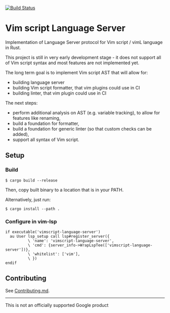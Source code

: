 [![Build Status](https://github.com/google/vimscript-language-server/workflows/Rust/badge.svg)](https://github.com/google/vimscript-language-server/actions)

# Vim script Language Server

Implementation of Language Server protocol for Vim script / vimL language in
Rust.

This project is still in very early development stage - it does not support all
of Vim script syntax and most features are not implemented yet.

The long term goal is to implement Vim script AST that will allow for:

* building language server
* building Vim script formatter, that vim plugins could use in CI
* building linter, that vim plugin could use in CI

The next steps:

* perform additional analysis on AST (e.g. variable tracking), to allow for features like renaming,
* build a foundation for formatter,
* build a foundation for generic linter (so that custom checks can be added),
* support all syntax of Vim script.


## Setup

### Build

```shell
$ cargo build --release
```

Then, copy built binary to a location that is in your PATH.

Alternatively, just run:

```shell
$ cargo install --path .
```

### Configure in vim-lsp

```vim
if executable('vimscript-language-server')
  au User lsp_setup call lsp#register_server({
          \ 'name': 'vimscript-language-server',
          \ 'cmd': {server_info->WrapLspTee(['vimscript-language-server'])},
          \ 'whitelist': ['vim'],
          \ })
endif
```

## Contributing

See [Contributing.md](CONTRIBUTING.md).

--------------------------------------------------------------------------------

This is not an officially supported Google product
